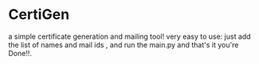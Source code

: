 # CertiGen
a simple certificate generation and mailing tool!
very easy to use:
just add the list of names and mail ids , and run the main.py and that's it you're Done!!.
